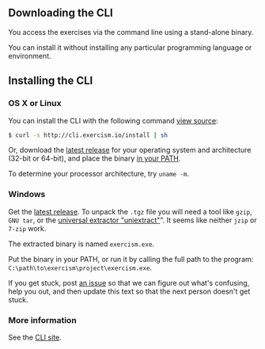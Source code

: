 ## Downloading the CLI

You access the exercises via the command line using a stand-alone binary.

You can install it without installing any particular programming language or environment.

## Installing the CLI

### OS X or Linux

You can install the CLI with the following command [view source](http://cli.exercism.io/install):

```bash
$ curl -s http://cli.exercism.io/install | sh
```

Or, download the [latest release](http://github.com/exercism/cli/releases/latest) for your operating system and architecture (32-bit or 64-bit), and place the binary [in your PATH](/v1.0/help/path).

To determine your processor architecture, try `uname -m`.

### Windows

Get the [latest release](http://github.com/exercism/cli/releases/latest). To unpack the `.tgz` file you will need a tool like `gzip`, `GNU tar`, or the [universal extractor "uniextract"](http://legroom.net/software/uniextract)". It seems like neither `jzip` or `7-zip` work.

The extracted binary is named `exercism.exe`.

Put the binary in your PATH, or run it by calling the full path to the program: `C:\path\to\exercism\project\exercism.exe`.

If you get stuck, post <a href="https://github.com/exercism/exercism.io/issues/new">an issue</a> so that we can figure out what's confusing, help you out, and then update this text so that the next person doesn't get stuck.


### More information
See the [CLI site](http://cli.exercism.io/).
